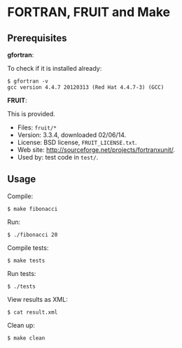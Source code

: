 FORTRAN, FRUIT and Make
=======================

Prerequisites
-------------

**gfortran**:

To check if it is installed already:

    $ gfortran -v
    gcc version 4.4.7 20120313 (Red Hat 4.4.7-3) (GCC) 

**FRUIT**:

This is provided.

* Files: `fruit/*`
* Version: 3.3.4, downloaded 02/06/14.
* License: BSD license, `FRUIT_LICENSE.txt`.
* Web site: http://sourceforge.net/projects/fortranxunit/.
* Used by: test code in `test/`.

Usage
-----

Compile:

    $ make fibonacci

Run:

    $ ./fibonacci 20

Compile tests:

    $ make tests

Run tests:

    $ ./tests

View results as XML:

    $ cat result.xml

Clean up:

    $ make clean
